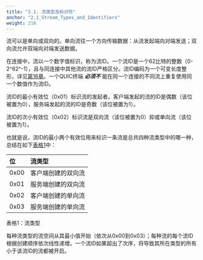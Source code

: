 ```yaml
---
title: "2.1. 流类型及标识符"
anchor: "2.1_Stream_Types_and_Identifiers"
weight: 210
---
```


流可以是单向或双向的。单向流往一个方向传输数据：从流发起端向对端发送；双向流允许双端向对端发送数据。

在连接中，流以一个数字值标识，称为流ID。一个流ID是一个62比特的整数（0-2^62^-1），且与同连接中其他流的流ID严格区分。流ID编码为一个可变长度整形，详见[第16章]()。一个QUIC终端 _**必须不**_ 能在同一个连接的不同流上重复使用同一个数值作为流ID。

流ID的最小有效位（0x01）标识流的发起者。客户端发起的流的ID是偶数（该位被置为0），服务端发起的流的ID是奇数（该位被置为1）。

流ID的次小有效位（0x02）标识流是双向流（该位被置为0）抑或单向流（该位被置为1）。

也就是说，流ID的最小两个有效位用来标识一条流是总共四种流类型中的哪一种，总结在如下[表格1](#Table_1_Stream_ID_Types)中：

<div a="Table_1_Stream_ID_Types">

|位  |流类型|
|:---|:-----|
|0x00|客户端创建的双向流|
|0x01|服务端创建的双向流|
|0x02|客户端创建的单向流|
|0x03|服务端创建的单向流|

<p>表格1：流类型</p>

</div>

每种流类型的流空间从其最小值开始（依次从0x00到0x03）；每种流的每个流ID根据创建顺序依次线性递增。一个流ID如果超出了次序，将导致其所在类型的所有小于该流ID的流都被开启。

